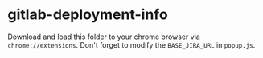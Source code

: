 # gitlab-deployment-info

Download and load this folder to your chrome browser via `chrome://extensions`. Don't forget to modify the `BASE_JIRA_URL` in `popup.js`.
